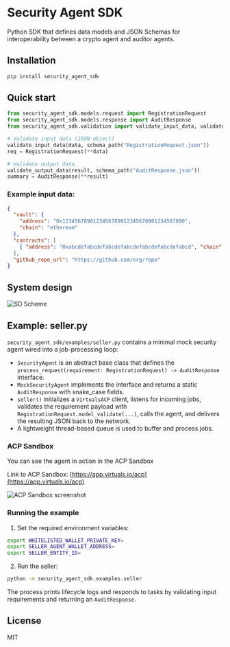 # Security Agent SDK

Python SDK that defines data models and JSON Schemas for interoperability between a crypto agent and auditor agents.

## Installation

```bash
pip install security_agent_sdk
```

## Quick start

```python
from security_agent_sdk.models.request import RegistrationRequest
from security_agent_sdk.models.response import AuditResponse
from security_agent_sdk.validation import validate_input_data, validate_output_data, schema_path

# Validate input data (JSON object)
validate_input_data(data, schema_path("RegistrationRequest.json"))
req = RegistrationRequest(**data)

# Validate output data
validate_output_data(result, schema_path("AuditResponse.json"))
summary = AuditResponse(**result)
```


### Example input data:

```json
{
  "vault": {
    "address": "0x1234567890123456789012345678901234567890",
    "chain": "ethereum"
  },
  "contracts": [
    { "address": "0xabcdefabcdefabcdefabcdefabcdefabcdefabcd", "chain": "ethereum" }
  ],
  "github_repo_url": "https://github.com/org/repo"
}
```

## System design

![SD Scheme](docs/images/sd-scheme.png)

## Example: seller.py

`security_agent_sdk/examples/seller.py` contains a minimal mock security agent wired into a job-processing loop:

- `SecurityAgent` is an abstract base class that defines the `process_request(requirement: RegistrationRequest) -> AuditResponse` interface.
- `MockSecurityAgent` implements the interface and returns a static `AuditResponse` with snake_case fields.
- `seller()` initializes a `VirtualsACP` client, listens for incoming jobs, validates the requirement payload with `RegistrationRequest.model_validate(...)`, calls the agent, and delivers the resulting JSON back to the network.
- A lightweight thread-based queue is used to buffer and process jobs.

### ACP Sandbox

You can see the agent in action in the ACP Sandbox

Link to ACP Sandbox: [https://app.virtuals.io/acp](https://app.virtuals.io/acp)

![ACP Sandbox screenshot](docs/images/acp-sandbox.png)

### Running the example

1. Set the required environment variables:

```bash
export WHITELISTED_WALLET_PRIVATE_KEY=
export SELLER_AGENT_WALLET_ADDRESS=
export SELLER_ENTITY_ID=
```

2. Run the seller:

```bash
python -m security_agent_sdk.examples.seller
```

The process prints lifecycle logs and responds to tasks by validating input requirements and returning an `AuditResponse`.

## License

MIT
